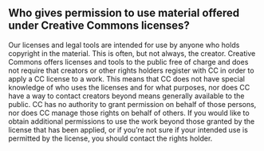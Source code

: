 ## Who gives permission to use material offered under Creative Commons licenses?
Our licenses and legal tools are intended for use by anyone who holds copyright in the material. This is often, but not always, the creator.
Creative Commons offers licenses and tools to the public free of charge and does not require that creators or other rights holders register with CC in order to apply a CC license to a work. This means that CC does not have special knowledge of who uses the licenses and for what purposes, nor does CC have a way to contact creators beyond means generally available to the public. CC has no authority to grant permission on behalf of those persons, nor does CC manage those rights on behalf of others.
If you would like to obtain additional permissions to use the work beyond those granted by the license that has been applied, or if you’re not sure if your intended use is permitted by the license, you should contact the rights holder.

